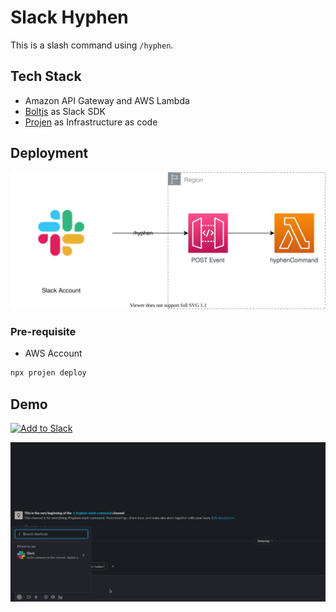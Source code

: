 # Slack Hyphen

This is a slash command using `/hyphen`.

## Tech Stack

- Amazon API Gateway and AWS Lambda
- [Boltjs](https://slack.dev/bolt-js/tutorial/getting-started) as Slack SDK
- [Projen](https://github.com/projen/projen) as Infrastructure as code

## Deployment

![Architecture](.drawio/architecture.drawio.svg)

### Pre-requisite

- AWS Account

```bash
npx projen deploy
```

## Demo

<a href="https://slack.com/oauth/v2/authorize?client_id=3646067385254.4086174160645&scope=commands&user_scope="><img alt="Add to Slack" height="40" width="139" src="https://platform.slack-edge.com/img/add_to_slack.png" srcSet="https://platform.slack-edge.com/img/add_to_slack.png 1x, https://platform.slack-edge.com/img/add_to_slack@2x.png 2x" /></a>

![hyphen-command](.drawio/slack-hyphen.gif)